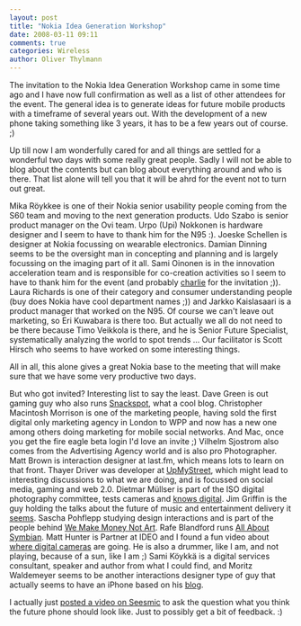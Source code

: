 ```yaml
---
layout: post
title: "Nokia Idea Generation Workshop"
date: 2008-03-11 09:11
comments: true
categories: Wireless
author: Oliver Thylmann
---
```












The invitation to the Nokia Idea Generation Workshop came in some time ago and I have now full confirmation as well as a list of other attendees for the event. The general idea is to generate ideas for future mobile products with a timeframe of several years out. With the development of a new phone taking something like 3 years, it has to be a few years out of course. ;)

Up till now I am wonderfully cared for and all things are settled for a wonderful two days with some really great people. Sadly I will not be able to blog about the contents but can blog about everything around and who is there.  That list alone will tell you that it will be ahrd for the event not to turn out great.

Mika Röykkee is one of their Nokia senior usability people coming from the S60 team and moving to the next generation products. Udo Szabo is senior product manager on the Ovi team. Urpo (Upi) Nokkonen is hardware designer and I seem to have to thank him for the N95 :). Joeske Schellen is designer at Nokia focussing on wearable electronics. Damian Dinning seems to be the oversight man in concepting and planning and is largely focussing on the imaging part of it all. Sami Oinonen is in the innovation acceleration team and is responsible for co-creation activities so I seem to have to thank him for the event (and probably [charlie](http://cognections.typepad.com/lifeblog/) for the invitation ;)). Laura Richards is one of their category and consumer understanding people (buy does Nokia have cool department names ;)) and Jarkko Kaislasaari is a product manager that worked on the N95. Of course we can't leave out marketing, so Eri Kuwabara is there too. But actually we all do not need to be there because Timo Veikkola is there, and he is Senior Future Specialist, systematically analyzing the world to spot trends ... Our facilitator is Scott Hirsch who seems to have worked on some interesting things.

All in all, this alone gives a great Nokia base to the meeting that will make sure that we have some very productive two days.

But who got invited? Interesting list to say the least. Dave Green is out gaming guy who also runs [Snackspot](http://snackspot.org.uk), what a cool blog. Christopher Macintosh Morrison is one of the marketing people, having sold the first digital only marketing agency in London to WPP and now has a new one among others doing marketing for mobile social networks. And Mac, once you get the fire eagle beta login I'd love an invite ;) Vilhelm Sjostrom also comes from the Advertising Agency world and is also pro Photographer. Matt Brown is interaction designer at last.fm, which means lots to learn on that front. Thayer Driver was developer at [UpMyStreet](http://upmystreet.com/), which might lead to interesting discussions to what we are doing, and is focussed on social media, gaming and web 2.0. Dietmar Müllser is part of the ISO digital photography committee, tests cameras and [knows digital](http://digitalkamera.image-engineering.de/). Jim Griffin is the guy holding the talks about the future of music and entertainment delivery it [seems](http://grep.law.harvard.edu/articles/03/11/28/095219.shtml). Sascha Pohflepp studying design interactions and is part of the people behind [We Make Money Not Art](http://we-make-money-not-art.com). Rafe Blandford runs [All About Symbian](http://allaboutsymbian.com). Matt Hunter is Partner at IDEO and I found a fun video about [where digital cameras](http://www.designinginteractions.com/interviews/MatHunter) are going. He is also a drummer, like I am, and not playing, because of a sun, like I am ;) Sami Köykkä is a digital services consultant, speaker and author from what I could find, and Moritz Waldemeyer seems to be another interactions designer type of guy that actually seems to have an iPhone based on his [blog](http://waldemeyer.blogspot.com/).

I actually just [posted a video on Seesmic](http://seesmic.com/v/dMor6r7ZdF) to ask the question what you think the future phone should look like. Just to possibly get a bit of feedback. :)


